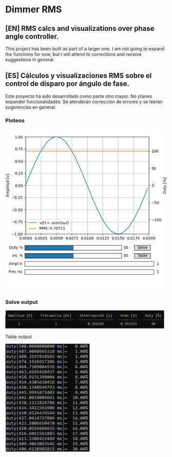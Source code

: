 # Dimmer RMS

## [EN] RMS calcs and visualizations over phase angle controller.

This project has been built as part of a larger one.
I am not going to expand the functions for now, but I will attend to corrections and receive suggestions in general.

## [ES] Cálculos y visualizaciones RMS sobre el control de disparo por ángulo de fase.

Este proyecto ha sido desarrollado como parte otro mayor.
No planeo expander funcionalidades. Se atenderán corrección de errores y se leerán sugerencias en general.

### Ploteos

<img src="/screenshots/fig_1 - Plots.png" alt="Plots" style="zoom:100%;"/>

### Solve output

<img src="/screenshots/fig_2 - Solve output.png" style="zoom:80%;" />

Table output

<img src="/screenshots/fig_3 - Table output.png" style="zoom:100%;" />